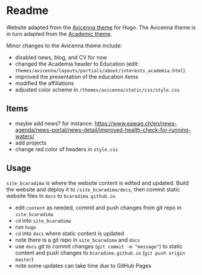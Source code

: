 # Readme
Website adapted from the [Avicenna theme](https://github.com/hadisinaee/avicenna) for Hugo. The Avicenna theme is in turn adapted from the [Academic theme](https://themes.gohugo.io/themes/hugo-academic/).

Minor changes to the Avicenna theme include:

- disabled news, blog, and CV for now
- changed the Academia header to Education (edit: `themes/avicenna/layouts/partials/about/interests_academia.html`)
- improved the presentation of the education items
- modified the affiliations
- adjusted color scheme in `/themes/avicenna/static/css/style.css`

## Items

- maybe add news? for instance:
https://www.eawag.ch/en/news-agenda/news-portal/news-detail/improved-health-check-for-running-waters/
- add projects
- change red color of headers in `style.css`

## Usage
`site_bcaradima` is where the website content is edited and updated. Build the website and deploy it to `/site_bcaradima/docs`, then commit static website files in `docs` to `bcaradima.github.io`.

* edit `content` as needed, commit and push changes from git repo in `site_bcaradima`
* `cd` into `site_bcaradima`
* run `hugo`
* `cd` into `docs` where static content is updated
* note there is a git repo in `site_bcaradima` and `docs`
* use `docs` git to commit changes (`git commit -m "message"`) to static content and push changes to `bcaradima.github.io` (`git push origin master`)
* note some updates can take time due to GitHub Pages
